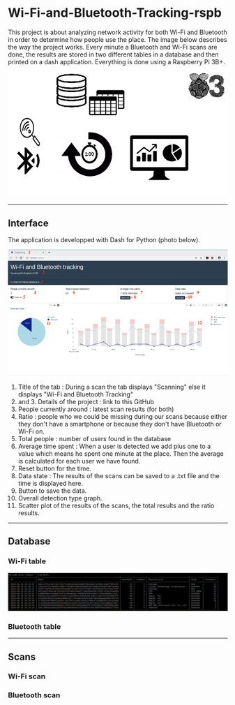 # Wi-Fi-and-Bluetooth-Tracking-rspb

This project is about analyzing network activity for both Wi-Fi and Bluetooth in order to determine how people use the place. 
The image below describes the way the project works. Every minute a Bluetooth and Wi-Fi scans are done, the results are stored in two different tables in a database and then printed on a dash application. Everything is done using a Raspberry Pi 3B+.

![States of the project](states.png)

--------------
## Interface
The application is developped with Dash for Python (photo below).

![Image of the interface](interfaceDetails.png)

1. Title of the tab : During a scan the tab displays "Scanning" else it displays "Wi-Fi and Bluetooth Tracking"
2. and 3.  Details of the project : link to this GitHub
4. People currently around : latest scan results (for both)
5. Ratio : people who we could be missing during our scans because either they don't have a smartphone or because they don't have Bluetooth or Wi-Fi on.
6. Total people : number of users found in the database
7. Average time spent :  When a user is detected we add plus one to a value which means he spent one minute at the place. Then the average is calculated for each user we have found. 
8. Reset button for the time.
9. Data state : The results of the scans can be saved to a .txt file and the time is displayed here. 
10. Button to save the data.
11. Overall detection type graph.
12. Scatter plot of the results of the scans, the total results and the ratio results.

---------------
## Database 

### Wi-Fi table 

![Wifi table](wifi.png)

### Bluetooth table 

----------------
## Scans
### Wi-Fi scan 
### Bluetooth scan
